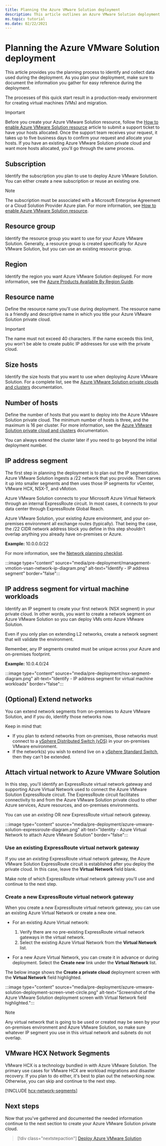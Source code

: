 ```yaml
---
title: Planning the Azure VMware Solution deployment
description: This article outlines an Azure VMware Solution deployment workflow.  The final result is an environment ready for virtual machine (VM) creation and migration.
ms.topic: tutorial
ms.date: 02/22/2021
---
```


# Planning the Azure VMware Solution deployment

This article provides you the planning process to identify and collect data used during the deployment. As you plan your deployment, make sure to document the information you gather for easy reference during the deployment.

The processes of this quick start result in a production-ready environment for creating virtual machines (VMs) and migration. 

>[!IMPORTANT]
>Before you create your Azure VMware Solution resource, follow the [How to enable Azure VMware Solution resource](enable-azure-vmware-solution.md) article to submit a support ticket to have your hosts allocated. Once the support team receives your request, it takes up to five business days to confirm your request and allocate your hosts. If you have an existing Azure VMware Solution private cloud and want more hosts allocated, you'll go through the same process. 


## Subscription

Identify the subscription you plan to use to deploy Azure VMware Solution.  You can either create a new subscription or reuse an existing one.

>[!NOTE]
>The subscription must be associated with a Microsoft Enterprise Agreement or a Cloud Solution Provider Azure plan. For more information, see [How to enable Azure VMware Solution resource](enable-azure-vmware-solution.md).

## Resource group

Identify the resource group you want to use for your Azure VMware Solution.  Generally, a resource group is created specifically for Azure VMware Solution, but you can use an existing resource group.

## Region

Identify the region you want Azure VMware Solution deployed.  For more information, see the [Azure Products Available By Region Guide](https://azure.microsoft.com/en-us/global-infrastructure/services/?products=azure-vmware).

## Resource name

Define the resource name you'll use during deployment.  The resource name is a friendly and descriptive name in which you title your Azure VMware Solution private cloud.

>[!IMPORTANT]
>The name must not exceed 40 characters. If the name exceeds this limit, you won't be able to create public IP addresses for use with the private cloud. 

## Size hosts

Identify the size hosts that you want to use when deploying Azure VMware Solution.  For a complete list, see the [Azure VMware Solution private clouds and clusters](concepts-private-clouds-clusters.md#hosts) documentation.

## Number of hosts

Define the number of hosts that you want to deploy into the Azure VMware Solution private cloud.  The minimum number of hosts is three, and the maximum is 16 per cluster.  For more information, see the [Azure VMware Solution private cloud and clusters](concepts-private-clouds-clusters.md#clusters) documentation.

You can always extend the cluster later if you need to go beyond the initial deployment number.

## IP address segment

The first step in planning the deployment is to plan out the IP segmentation.  Azure VMware Solution ingests a /22 network that you provide. Then carves it up into smaller segments and then uses those IP segments for vCenter, VMware HCX, NSX-T, and vMotion.

Azure VMware Solution connects to your Microsoft Azure Virtual Network through an internal ExpressRoute circuit. In most cases, it connects to your data center through ExpressRoute Global Reach. 

Azure VMware Solution, your existing Azure environment, and your on-premises environment all exchange routes (typically). That being the case, the /22 CIDR network address block you define in this step shouldn't overlap anything you already have on-premises or Azure.

**Example:** 10.0.0.0/22

For more information, see the [Network planning checklist](tutorial-network-checklist.md#routing-and-subnet-considerations).

:::image type="content" source="media/pre-deployment/management-vmotion-vsan-network-ip-diagram.png" alt-text="Identify - IP address segment" border="false":::  

## IP address segment for virtual machine workloads

Identify an IP segment to create your first network (NSX segment) in your private cloud.  In other words, you want to create a network segment on Azure VMware Solution so you can deploy VMs onto Azure VMware Solution.   

Even if you only plan on extending L2 networks, create a network segment that will validate the environment.

Remember, any IP segments created must be unique across your Azure and on-premises footprint.  

**Example:** 10.0.4.0/24

:::image type="content" source="media/pre-deployment/nsx-segment-diagram.png" alt-text="Identify - IP address segment for virtual machine workloads" border="false":::     

## (Optional) Extend networks

You can extend network segments from on-premises to Azure VMware Solution, and if you do, identify those networks now.  

Keep in mind that:

- If you plan to extend networks from on-premises, those networks must connect to a [vSphere Distributed Switch (vDS)](https://docs.vmware.com/en/VMware-vSphere/6.7/com.vmware.vsphere.networking.doc/GUID-B15C6A13-797E-4BCB-B9D9-5CBC5A60C3A6.html) in your on-premises VMware environment.  
- If the network(s) you wish to extend live on a [vSphere Standard Switch](https://docs.vmware.com/en/VMware-vSphere/6.7/com.vmware.vsphere.networking.doc/GUID-350344DE-483A-42ED-B0E2-C811EE927D59.html), then they can't be extended.

## Attach virtual network to Azure VMware Solution

In this step, you'll identify an ExpressRoute virtual network gateway and supporting Azure Virtual Network used to connect the Azure VMware Solution ExpressRoute circuit.  The ExpressRoute circuit facilitates connectivity to and from the Azure VMware Solution private cloud to other Azure services, Azure resources, and on-premises environments.

You can use an *existing* OR *new* ExpressRoute virtual network gateway.

:::image type="content" source="media/pre-deployment/azure-vmware-solution-expressroute-diagram.png" alt-text="Identity - Azure Virtual Network to attach Azure VMware Solution" border="false":::

### Use an existing ExpressRoute virtual network gateway

If you use an *existing* ExpressRoute virtual network gateway, the Azure VMware Solution ExpressRoute circuit is established after you deploy the private cloud. In this case, leave the **Virtual Network** field blank.  

Make note of which ExpressRoute virtual network gateway you'll use and continue to the next step.

### Create a new ExpressRoute virtual network gateway

When you create a *new* ExpressRoute virtual network gateway, you can use an existing Azure Virtual Network or create a new one.  

- For an existing Azure Virtual network:
   1. Verify there are no pre-existing ExpressRoute virtual network gateways in the virtual network. 
   1. Select the existing Azure Virtual Network from the **Virtual Network** list.

- For a new Azure Virtual Network, you can create it in advance or during deployment. Select the **Create new** link under the **Virtual Network** list.

The below image shows the **Create a private cloud** deployment screen with the **Virtual Network** field highlighted.

:::image type="content" source="media/pre-deployment/azure-vmware-solution-deployment-screen-vnet-circle.png" alt-text="Screenshot of the Azure VMware Solution deployment screen with Virtual Network field highlighted.":::

>[!NOTE]
>Any virtual network that is going to be used or created may be seen by your on-premises environment and Azure VMware Solution, so make sure whatever IP segment you use in this virtual network and subnets do not overlap.

## VMware HCX Network Segments

VMware HCX is a technology bundled in with Azure VMware Solution. The primary use cases for VMware HCX are workload migrations and disaster recovery. If you plan to do either, it's best to plan out the networking now.   Otherwise, you can skip and continue to the next step.

[!INCLUDE [hcx-network-segments](includes/hcx-network-segments.md)]

## Next steps
Now that you've gathered and documented the needed information continue to the next section to create your Azure VMware Solution private cloud.

> [!div class="nextstepaction"]
> [Deploy Azure VMware Solution](deploy-azure-vmware-solution.md)
